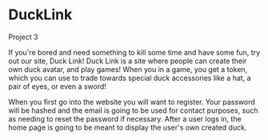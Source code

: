 # DuckLink
Project 3

If you're bored and need something to kill some time and have some fun, try out our site, Duck Link! Duck Link is a site where people can
create their own duck avatar, and play games! When you in a game, you get a token, which you can use to trade towards special duck 
accessories like a hat, a pair of eyes, or even a sword! 

When you first go into the website you will want to register. Your password will be hashed and the email is going to be used for contact 
purposes, such as needing to reset the password if necessary. After a user logs in, the home page is going to be meant to display the
user's own created duck.
